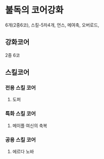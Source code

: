 # 불독의 코어강화

6개(2중6코), 스킬-5차4개, 언스, 메여축, 오버로드, 

## 강화코어

2중 6코



## 스킬코어

### 전용 스킬 코어

1. 도퍼

### 특화 스킬 코어

1. 메이플 여신의 축복

### 공용 스킬 코어

1. 에르다 노바